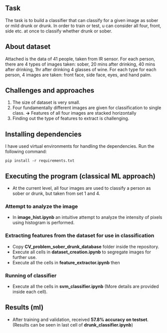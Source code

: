 ## Task

The task is to build a classifier that can classify for a given image as sober or mild drunk or drunk.  In order to train or test, u can consider all four, front, side etc. at once to classify  whether drunk or sober.

## About dataset

Attached is the data of 41 people, taken from IR sensor. For each person, there are 4 types of images taken: sober, 20 mins after drinking, 40 mins after drinking, 1hr after drinking 4 glasses of wine. For each type for each person, 4 images are taken: front face, side face, eyes, and hand palm.

## Challenges and approaches

1. The size of dataset is very small.
2. Four fundamentally different images are given for classification to single class. **->** Features of all four images are stacked horizontally
3. Finding out the type of features to extract is challenging.

## Installing dependencies
I have used virtual environments for handling the dependencies. Run the following command:

```
pip install -r requirements.txt
```

## Executing the program (classical ML approach)
* At the current level, all four images are used to classify a person as sober or drunk, but taken from set 1 and 4.

### Attempt to analyze the image
* In __image_hist.ipynb__ an intuitive attempt to analyze the intensity of pixels using histogram is performed.

### Extracting features from the dataset for use in classification
* Copy __CV_problem_sober_drunk_database__ folder inside the repository.
* Execute all cells in __dataset_creation.ipynb__ to segregate images for further use.
* Execute all the cells in __feature_extractor.ipynb__ then

### Running of classifier
* Execute all the cells in __svm_classifier.ipynb__ (More details are provided inside each cell).

## Results (ml)
* After training and validation, received __57.8% accuracy on testset__. (Results can be seen in last cell of __drunk_classifier.ipynb__)
